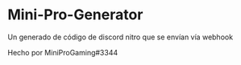 # Mini-Pro-Generator
Un generado de código de discord nitro que se envían vía webhook

Hecho por MiniProGaming#3344
